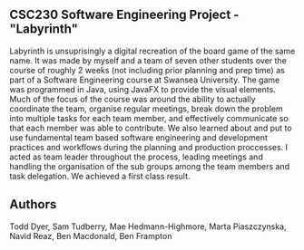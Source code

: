 ## CSC230 Software Engineering Project - "Labyrinth"

Labyrinth is unsuprisingly a digital recreation of the board game of the same name. It was made by myself and a team of seven other students over the course of roughly 2 weeks (not including prior planning and prep time) as part of a Software Engineering course at Swansea University. The game was programmed in Java, using JavaFX to provide the visual elements. Much of the focus of the course was around the ability to actually coordinate the team, organise regular meetings, break down the problem into multiple tasks for each team member, and effectively communicate so that each member was able to contribute. We also learned about and put to use fundamental team based software engineering and development practices and workflows during the planning and production proccesses. I acted as team leader throughout the process, leading meetings and handling the organisation of the sub groups among the team members and task delegation. We achieved a first class result.

## Authors

Todd Dyer,
Sam Tudberry,
Mae Hedmann-Highmore,
Marta Piaszczynska,
Navid Reaz,
Ben Macdonald,
Ben Frampton
